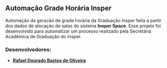 ## **Automação Grade Horária Insper**

Automação da geracão de grade horária da Graduação Insper feita a partir dos dados de alocação de salas do sistema **Insper Space**. Esse projeto foi desenvolvido para automatizar um processo realizado pela Secretária Acadêmica de Graduação do Insper.

### **Desenvolvedores:**
- **[Rafael Dourado Bastos de Oliveira](https://github.com/rafaeldbo)**